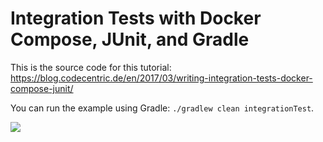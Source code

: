 # Integration Tests with Docker Compose, JUnit, and Gradle

This is the source code for this tutorial: https://blog.codecentric.de/en/2017/03/writing-integration-tests-docker-compose-junit/

You can run the example using Gradle: `./gradlew clean integrationTest`.

![](https://github.com/tomasulo/docker-compose-integration-tests/workflows/Java%20CI/badge.svg)
